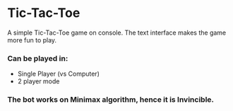 # Tic-Tac-Toe

A simple Tic-Tac-Toe game on console.
The text interface makes the game more fun to play.
### Can be played in:
   - Single Player (vs Computer)
   - 2 player mode

### The bot works on **Minimax algorithm**, hence it is Invincible.
